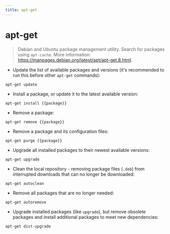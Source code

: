 ```yaml
---
title: apt-get
---
```

# apt-get

> Debian and Ubuntu package management utility.
> Search for packages using `apt-cache`.
> More information: <https://manpages.debian.org/latest/apt/apt-get.8.html>.

- Update the list of available packages and versions (it's recommended to run this before other `apt-get` commands):

`apt-get update`

- Install a package, or update it to the latest available version:

`apt-get install {{package}}`

- Remove a package:

`apt-get remove {{package}}`

- Remove a package and its configuration files:

`apt-get purge {{package}}`

- Upgrade all installed packages to their newest available versions:

`apt-get upgrade`

- Clean the local repository - removing package files (`.deb`) from interrupted downloads that can no longer be downloaded:

`apt-get autoclean`

- Remove all packages that are no longer needed:

`apt-get autoremove`

- Upgrade installed packages (like `upgrade`), but remove obsolete packages and install additional packages to meet new dependencies:

`apt-get dist-upgrade`
